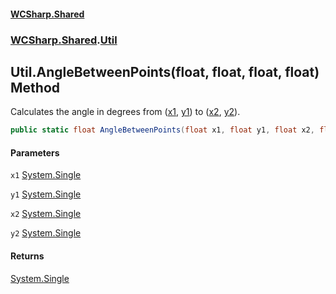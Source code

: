 #### [WCSharp.Shared](index.md 'index')
### [WCSharp.Shared](WCSharp.Shared.md 'WCSharp.Shared').[Util](WCSharp.Shared.Util.md 'WCSharp.Shared.Util')

## Util.AngleBetweenPoints(float, float, float, float) Method

Calculates the angle in degrees from ([x1](WCSharp.Shared.Util.AngleBetweenPoints(float,float,float,float).md#WCSharp.Shared.Util.AngleBetweenPoints(float,float,float,float).x1 'WCSharp.Shared.Util.AngleBetweenPoints(float, float, float, float).x1'), [y1](WCSharp.Shared.Util.AngleBetweenPoints(float,float,float,float).md#WCSharp.Shared.Util.AngleBetweenPoints(float,float,float,float).y1 'WCSharp.Shared.Util.AngleBetweenPoints(float, float, float, float).y1')) to ([x2](WCSharp.Shared.Util.AngleBetweenPoints(float,float,float,float).md#WCSharp.Shared.Util.AngleBetweenPoints(float,float,float,float).x2 'WCSharp.Shared.Util.AngleBetweenPoints(float, float, float, float).x2'), [y2](WCSharp.Shared.Util.AngleBetweenPoints(float,float,float,float).md#WCSharp.Shared.Util.AngleBetweenPoints(float,float,float,float).y2 'WCSharp.Shared.Util.AngleBetweenPoints(float, float, float, float).y2')).

```csharp
public static float AngleBetweenPoints(float x1, float y1, float x2, float y2);
```
#### Parameters

<a name='WCSharp.Shared.Util.AngleBetweenPoints(float,float,float,float).x1'></a>

`x1` [System.Single](https://docs.microsoft.com/en-us/dotnet/api/System.Single 'System.Single')

<a name='WCSharp.Shared.Util.AngleBetweenPoints(float,float,float,float).y1'></a>

`y1` [System.Single](https://docs.microsoft.com/en-us/dotnet/api/System.Single 'System.Single')

<a name='WCSharp.Shared.Util.AngleBetweenPoints(float,float,float,float).x2'></a>

`x2` [System.Single](https://docs.microsoft.com/en-us/dotnet/api/System.Single 'System.Single')

<a name='WCSharp.Shared.Util.AngleBetweenPoints(float,float,float,float).y2'></a>

`y2` [System.Single](https://docs.microsoft.com/en-us/dotnet/api/System.Single 'System.Single')

#### Returns
[System.Single](https://docs.microsoft.com/en-us/dotnet/api/System.Single 'System.Single')